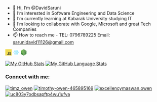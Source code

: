 - 👋 Hi, I’m @DavidSaruni
- 👀 I’m interested in Software Engineering and Data Science
- 🌱 I’m currently learning at Kabarak University studying IT
- 💞️ I’m looking to collaborate with Google, Microsoft and great Tech Companies
- 📫 How to reach me - TEL: 0796789225 Email: sarunidavid11126@gmail.com

<!---
DavidSaruni/DavidSaruni is a ✨ special ✨ repository because its `README.md` (this file) appears on your GitHub profile.
You can click the Preview link to take a look at your changes.
--->

<img height="20" src="https://raw.githubusercontent.com/github/explore/80688e429a7d4ef2fca1e82350fe8e3517d3494d/topics/javascript/javascript.png">    <img height="20" src="https://raw.githubusercontent.com/github/explore/80688e429a7d4ef2fca1e82350fe8e3517d3494d/topics/react/react.png">    <img height="20" src="https://raw.githubusercontent.com/github/explore/80688e429a7d4ef2fca1e82350fe8e3517d3494d/topics/nodejs/nodejs.png">    

[![My GitHub Stats](https://github-readme-stats.vercel.app/api/?username=DavidSaruni&showicons=true&count_private=true&theme=dark)]()
[![My GitHub Language Stats](https://github-readme-stats.vercel.app/api/top-langs/?username=DavidSaruni&langs_count=5&theme=dark)]()

<h3 align="left">Connect with me:</h3>
<p align="left">
<a href="https://twitter.com/DavidNepapa" target="blank"><img align="center" src="https://raw.githubusercontent.com/rahuldkjain/github-profile-readme-generator/master/src/images/icons/Social/twitter.svg" alt="timz_owen" height="30" width="40" /></a>
<a href="https://www.linkedin.com/in/david-saruni-3a35b5222/" target="blank"><img align="center" src="https://raw.githubusercontent.com/rahuldkjain/github-profile-readme-generator/master/src/images/icons/Social/linked-in-alt.svg" alt="timothy-owen-465895169" height="30" width="40" /></a>
<a href="https://www.facebook.com/mcnairdavids.david" target="blank"><img align="center" src="https://raw.githubusercontent.com/rahuldkjain/github-profile-readme-generator/master/src/images/icons/Social/facebook.svg" alt="excellencymaswan.owen" height="30" width="40" /></a>
<a href="https://www.youtube.com/channel/UCV6HSrXero-OsKj4Sp26faA" target="blank"><img align="center" src="https://raw.githubusercontent.com/rahuldkjain/github-profile-readme-generator/master/src/images/icons/Social/youtube.svg" alt="uc803y7odbsapftp4wu1ufva" height="30" width="40" /></a>
</p>
